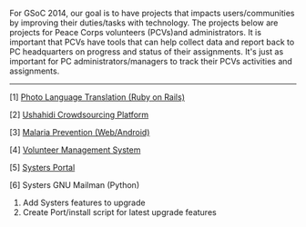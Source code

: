 For GSoC 2014, our goal is to have projects that impacts users/communities by improving their duties/tasks with technology. The projects below are projects for Peace Corps volunteers (PCVs)and administrators. It is important that PCVs have tools that can help collect data and report back to PC headquarters on progress and status of their assignments. It's just as important for PC administrators/managers to track their PCVs activities and assignments. 

***

[1] [Photo Language Translation (Ruby on Rails)](Photo-Language-Translation)

[2] [Ushahidi Crowdsourcing Platform](Ushahidi-Crowdsourcing)

[3] [Malaria Prevention (Web/Android)](Malaria-Prevention)

[4] [Volunteer Management System](Volunteer-Management-System)

[5] [Systers Portal](Systers-Portal) 

[6] Systers GNU Mailman (Python)
1. Add Systers features to upgrade 
2. Create Port/install script for latest upgrade features